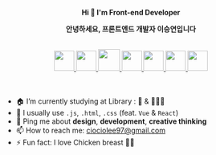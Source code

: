 <div align="center">

<p>
  <b>Hi 👋 I'm Front-end Developer</b>
</p>
<p>
  <b>안녕하세요, 프론트엔드 개발자 이승연입니다</b>
</p>

<br/>
  
  <div>
    <a href="https://developer.mozilla.org/ko/docs/Web/JavaScript" title="JavaScript">
      <img src="https://img.icons8.com/color/48/000000/javascript--v1.png" width="40"/>
    </a>
    <a href="https://ko.reactjs.org/docs/getting-started.html">
      <img src="https://img.icons8.com/color/48/000000/react-native.png" width="40"/>
    </a>
    <a href="https://vuejs.org/guide/introduction.html">
      <img src="https://img.icons8.com/color/480/undefined/vue-js.png" width="43"/>
    </a>
    <a href="https://html.spec.whatwg.org/">
      <img src="https://img.icons8.com/color/48/000000/html-5--v1.png" width="40"/>
    </a>
    <a href="https://devdocs.io/css/">
      <img src="https://img.icons8.com/color/48/000000/css3.png" width="40"/>
    </a>
    <a href="https://styled-components.com/docs">
      <img src="https://user-images.githubusercontent.com/80025242/153629384-ff837734-138a-4a55-8358-b307c02f3dfa.png" width="40"/>
    </a>
    <a href="https://www.typescriptlang.org/docs/">
      <img src="https://img.icons8.com/color/48/000000/typescript.png" width="40"/>
    </a>
  </div>

<!-- [![Anurag's GitHub stats](https://github-readme-stats.vercel.app/api?username=ciocio97&hide=stars&count_private=true&show_icons=true&theme=dracula)](https://github.com/anuraghazra/github-readme-stats) -->

<br/>
<br/>
  
</div>

- 🏠 I’m currently studying at Library : 🏢 & 👩🏻‍💻
- 🌱 I usually use `.js`, `.html`, `.css` (feat. `Vue` & `React`)
- 💬 Ping me about <b>design</b>, <b>development</b>, <b>creative thinking</b>
- 📫 How to reach me: ciociolee97@gmail.com
- ⚡ Fun fact: I love Chicken breast 💪🏻
